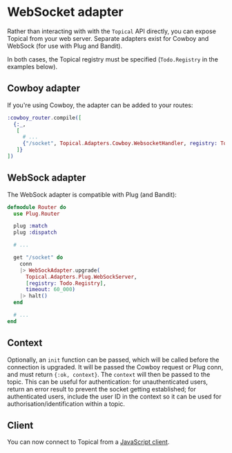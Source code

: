 # WebSocket adapter

Rather than interacting with with the `Topical` API directly, you can expose Topical from your web
server. Separate adapters exist for Cowboy and WebSock (for use with Plug and Bandit).

In both cases, the Topical registry must be specified (`Todo.Registry` in the examples below).

## Cowboy adapter

If you're using Cowboy, the adapter can be added to your routes:

```elixir
:cowboy_router.compile([
  {:_,
   [
     # ...
     {"/socket", Topical.Adapters.Cowboy.WebsocketHandler, registry: Todo.Registry}
   ]}
])
```

## WebSock adapter

The WebSock adapter is compatible with Plug (and Bandit):

```elixir
defmodule Router do
  use Plug.Router

  plug :match
  plug :dispatch

  # ...

  get "/socket" do
    conn
    |> WebSockAdapter.upgrade(
      Topical.Adapters.Plug.WebSockServer,
      [registry: Todo.Registry],
      timeout: 60_000)
    |> halt()
  end

  # ...
end
```

## Context

Optionally, an `init` function can be passed, which will be called before the connection is
upgraded. It will be passed the Cowboy request or Plug conn, and must return `{:ok, context}`. The
`context` will then be passed to the topic. This can be useful for authentication: for
unauthenticated users, return an error result to prevent the socket getting established; for
authenticated users, include the user ID in the context so it can be used for
authorisation/identification within a topic.

## Client

You can now connect to Topical from a [JavaScript client](javascript-client.md).
